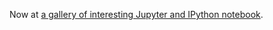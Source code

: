 Now at [a gallery of interesting Jupyter and IPython notebook](https://github.com/jupyter/jupyter/wiki/A-gallery-of-interesting-Jupyter-and-IPython-Notebooks).